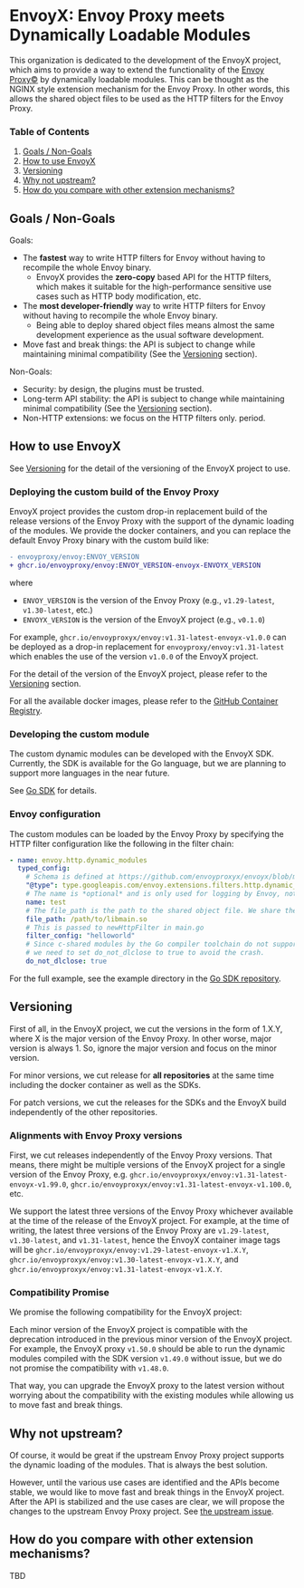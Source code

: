 # EnvoyX: Envoy Proxy meets Dynamically Loadable Modules

This organization is dedicated to the development of the EnvoyX project, 
which aims to provide a way to extend the functionality of the [Envoy Proxy©](https://www.envoyproxy.io/) by dynamically loadable modules.
This can be thought as the NGINX style extension mechanism for the Envoy Proxy. In other words,
this allows the shared object files to be used as the HTTP filters for the Envoy Proxy.

### Table of Contents

1. [Goals / Non-Goals](#goals--non-goals)
2. [How to use EnvoyX](#how-to-use-envoyx)
3. [Versioning](#versioning)
4. [Why not upstream?](#why-not-upstream)
5. [How do you compare with other extension mechanisms?](#how-do-you-compare-with-other-extension-mechanisms)

## Goals / Non-Goals
Goals:
* The **fastest** way to write HTTP filters for Envoy without having to recompile the whole Envoy binary.
  * EnvoyX provides the **zero-copy** based API for the HTTP filters, which makes it suitable for the high-performance sensitive use cases such as HTTP body modification, etc.
* The **most developer-friendly** way to write HTTP filters for Envoy without having to recompile the whole Envoy binary.
  * Being able to deploy shared object files means almost the same development experience as the usual software development.
* Move fast and break things: the API is subject to change while maintaining minimal compatibility (See the [Versioning](#versioning) section).

Non-Goals:
* Security: by design, the plugins must be trusted.
* Long-term API stability: the API is subject to change while maintaining minimal compatibility (See the [Versioning](#versioning) section).
* Non-HTTP extensions: we focus on the HTTP filters only. period.

## How to use EnvoyX

See [Versioning](#versioning) for the detail of the versioning of the EnvoyX project to use.

### Deploying the custom build of the Envoy Proxy

EnvoyX project provides the custom drop-in replacement build of the release versions of the Envoy Proxy
with the support of the dynamic loading of the modules. We provide the docker containers,
and you can replace the default Envoy Proxy binary with the custom build like:

```diff
- envoyproxy/envoy:ENVOY_VERSION
+ ghcr.io/envoyproxy/envoy:ENVOY_VERSION-envoyx-ENVOYX_VERSION
```

where
* `ENVOY_VERSION` is the version of the Envoy Proxy (e.g., `v1.29-latest`, `v1.30-latest`, etc.)
* `ENVOYX_VERSION` is the version of the EnvoyX project (e.g., `v0.1.0`)

For example, `ghcr.io/envoyproxyx/envoy:v1.31-latest-envoyx-v1.0.0` can be deployed as a
drop-in replacement for `envoyproxy/envoy:v1.31-latest` which enables the use of the version `v1.0.0` of the EnvoyX project.

For the detail of the version of the EnvoyX project, please refer to the [Versioning](#versioning) section.

For all the available docker images, please refer to the [GitHub Container Registry](https://github.com/envoyproxyx/envoyx/pkgs/container/envoy).

### Developing the custom module

The custom dynamic modules can be developed with the EnvoyX SDK.
Currently, the SDK is available for the Go language, but we are planning to support more languages in the near future.

See [Go SDK](https://github.com/envoyproxyx/go-sdk) for details.

### Envoy configuration

The custom modules can be loaded by the Envoy Proxy by specifying the HTTP filter configuration 
like the following in the filter chain:

```yaml
- name: envoy.http.dynamic_modules
  typed_config:
    # Schema is defined at https://github.com/envoyproxyx/envoyx/blob/main/x/config.proto
    "@type": type.googleapis.com/envoy.extensions.filters.http.dynamic_modules.v3.DynamicModuleConfig
    # The name is *optional* and is only used for logging by Envoy, not for modules.
    name: test
    # The file_path is the path to the shared object file. We share the same file for both http filter chain.
    file_path: /path/to/libmain.so
    # This is passed to newHttpFilter in main.go
    filter_config: "helloworld"
    # Since c-shared modules by the Go compiler toolchain do not support dlclose, https://github.com/golang/go/issues/11100
    # we need to set do_not_dlclose to true to avoid the crash.
    do_not_dlclose: true
```

For the full example, see the example directory in the [Go SDK repository](https://github.com/envoyproxyx/go-sdk/blob/main/example/envoy.yaml).

## Versioning

First of all, in the EnvoyX project, we cut the versions in the form of 1.X.Y, where X is the major version of the Envoy Proxy. 
In other worse, major version is always 1. So, ignore the major version and focus on the minor version.

For minor versions, we cut release for **all repositories** at the same time including the docker container
as well as the SDKs.

For patch versions, we cut the releases for the SDKs and the EnvoyX build independently of the other repositories.

### Alignments with Envoy Proxy versions

First, we cut releases independently of the Envoy Proxy versions. That means,
there might be multiple versions of the EnvoyX project for a single version of the Envoy Proxy,
e.g. `ghcr.io/envoyproxyx/envoy:v1.31-latest-envoyx-v1.99.0`, `ghcr.io/envoyproxyx/envoy:v1.31-latest-envoyx-v1.100.0`, etc.

We support the latest three versions of the Envoy Proxy whichever available at the time of the release of the EnvoyX project.
For example, at the time of writing, the latest three versions of the Envoy Proxy are `v1.29-latest`, `v1.30-latest`, and `v1.31-latest`,
hence the EnvoyX container image tags will be `ghcr.io/envoyproxyx/envoy:v1.29-latest-envoyx-v1.X.Y`, 
`ghcr.io/envoyproxyx/envoy:v1.30-latest-envoyx-v1.X.Y`, and `ghcr.io/envoyproxyx/envoy:v1.31-latest-envoyx-v1.X.Y`.

### Compatibility Promise

We promise the following compatibility for the EnvoyX project:

Each minor version of the EnvoyX project is compatible with the deprecation introduced in the previous minor version of the EnvoyX project.
For example, the EnvoyX proxy `v1.50.0` should be able to run the dynamic modules compiled with the SDK version `v1.49.0` without issue,
but we do not promise the compatibility with `v1.48.0`.

That way, you can upgrade the EnvoyX proxy to the latest version without worrying about the compatibility with the existing modules while
allowing us to move fast and break things. 

## Why not upstream?

Of course, it would be great if the upstream Envoy Proxy project supports the dynamic loading of the modules.
That is always the best solution. 

However, until the various use cases are identified and the APIs become stable,
we would like to move fast and break things in the EnvoyX project. After the API is stabilized and the use cases are clear,
we will propose the changes to the upstream Envoy Proxy project. See [the upstream issue](https://github.com/envoyproxy/envoy/issues/2053).

## How do you compare with other extension mechanisms?

TBD